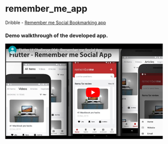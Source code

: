 # remember_me_app

Dribble - 
[Remember me Social Bookmarking app](https://project365.design/2018/07/15/day-196-rememberme-social-bookmarking-app/)

### Demo walkthrough of the developed app.

[![Remember me social app](/screenshots/004_Youtube_screenshot.png)](https://www.youtube.com/watch?v=z2KodeBiBFw "Flutter UI challenge - Remember me social app")